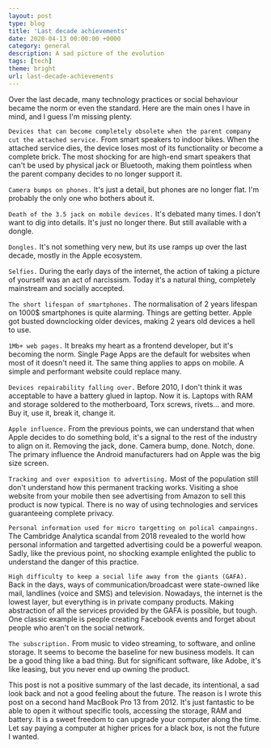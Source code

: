 ```yaml
---
layout: post
type: blog
title: 'Last decade achievements'
date: 2020-04-13 00:00:00 +0000
category: general
description: A sad picture of the evolution
tags: [tech]
theme: bright
url: last-decade-achievements
---
```


Over the last decade, many technology practices or social behaviour became the norm or even the standard. Here are the main ones I have in mind, and I guess I'm missing plenty.

`Devices that can become completely obsolete when the parent company cut the attached service.` From smart speakers to indoor bikes. When the attached service dies, the device loses most of its functionality or become a complete brick. The most shocking for are high-end smart speakers that can't be used by physical jack or Bluetooth, making them pointless when the parent company decides to no longer support it.

`Camera bumps on phones.` It's just a detail, but phones are no longer flat. I'm probably the only one who bothers about it.

`Death of the 3.5 jack on mobile devices.` It's debated many times. I don't want to dig into details. It's just no longer there. But still available with a dongle.

`Dongles.` It's not something very new, but its use ramps up over the last decade, mostly in the Apple ecosystem.

`Selfies.` During the early days of the internet, the action of taking a picture of yourself was an act of narcissism. Today it's a natural thing, completely mainstream and socially accepted.

`The short lifespan of smartphones.` The normalisation of 2 years lifespan on 1000\$ smartphones is quite alarming. Things are getting better. Apple got busted downclocking older devices, making 2 years old devices a hell to use.

`1Mb+ web pages.` It breaks my heart as a frontend developer, but it's becoming the norm. Single Page Apps are the default for websites when most of it doesn't need it. The same thing applies to apps on mobile. A simple and performant website could replace many.

`Devices repairability falling over.` Before 2010, I don't think it was acceptable to have a battery glued in laptop. Now it is. Laptops with RAM and storage soldered to the motherboard, Torx screws, rivets... and more. Buy it, use it, break it, change it.

`Apple influence.` From the previous points, we can understand that when Apple decides to do something bold, it's a signal to the rest of the industry to align on it. Removing the jack, done. Camera bump, done. Notch, done. The primary influence the Android manufacturers had on Apple was the big size screen.

`Tracking and over exposition to advertising.` Most of the population still don't understand how this permanent tracking works. Visiting a shoe website from your mobile then see advertising from Amazon to sell this product is now typical. There is no way of using technologies and services guaranteeing complete privacy.

`Personal information used for micro targetting on polical campaingns.` The Cambridge Analytica scandal from 2018 revealed to the world how personal information and targetted advertising could be a powerful weapon. Sadly, like the previous point, no shocking example enlighted the public to understand the danger of this practice.

`High difficulty to keep a social life away from the giants (GAFA).` Back in the days, ways of communication/broadcast were state-owned like mail, landlines (voice and SMS) and television. Nowadays, the internet is the lowest layer, but everything is in private company products. Making abstraction of all the services provided by the GAFA is possible, but tough. One classic example is people creating Facebook events and forget about people who aren't on the social network.

`The subscription.` From music to video streaming, to software, and online storage. It seems to become the baseline for new business models. It can be a good thing like a bad thing. But for significant software, like Adobe, it's like leasing, but you never end up owning the product.

This post is not a positive summary of the last decade, its intentional, a sad look back and not a good feeling about the future. The reason is I wrote this post on a second hand MacBook Pro 13 from 2012. It's just fantastic to be able to open it without specific tools, accessing the storage, RAM and battery. It is a sweet freedom to can upgrade your computer along the time. Let say paying a computer at higher prices for a black box, is not the future I wanted.
